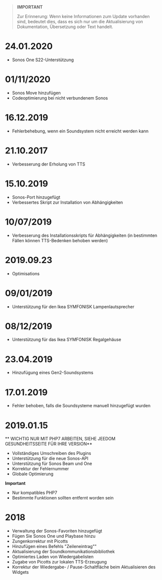 >**IMPORTANT**
>
>Zur Erinnerung: Wenn keine Informationen zum Update vorhanden sind, bedeutet dies, dass es sich nur um die Aktualisierung von Dokumentation, Übersetzung oder Text handelt.

# 24.01.2020

- Sonos One S22-Unterstützung

# 01/11/2020

- Sonos Move hinzufügen
- Codeoptimierung bei nicht verbundenem Sonos

# 16.12.2019

- Fehlerbehebung, wenn ein Soundsystem nicht erreicht werden kann

# 21.10.2017

- Verbesserung der Erholung von TTS

# 15.10.2019

- Sonos-Port hinzugefügt
- Verbessertes Skript zur Installation von Abhängigkeiten

# 10/07/2019

- Verbesserung des Installationsskripts für Abhängigkeiten (in bestimmten Fällen können TTS-Bedenken behoben werden)

# 2019.09.23

- Optimisations

# 09/01/2019

- Unterstützung für den Ikea SYMFONISK Lampenlautsprecher

# 08/12/2019

- Unterstützung für das Ikea SYMFONISK Regalgehäuse

# 23.04.2019

- Hinzufügung eines Gen2-Soundsystems

# 17.01.2019

- Fehler behoben, falls die Soundsysteme manuell hinzugefügt wurden

# 2019.01.15

** WICHTIG NUR MIT PHP7 ARBEITEN, SIEHE JEEDOM GESUNDHEITSSEITE FÜR IHRE VERSION**

- Vollständiges Umschreiben des Plugins
- Unterstützung für die neue Sonos-API
- Unterstützung für Sonos Beam und One
- Korrektur der Fehlernummer
- Globale Optimierung

**Important**
- Nur kompatibles PHP7
- Bestimmte Funktionen sollten entfernt worden sein


# 2018

- 	Verwaltung der Sonos-Favoriten hinzugefügt
-   Fügen Sie Sonos One und Playbase hinzu
-   Zungenkorrektur mit Picotts
-   Hinzufügen eines Befehls "Zeileneintrag""
-   Aktualisierung der Soundkommunikationsbibliothek
-   Optimiertes Laden von Wiedergabelisten
-   Zugabe von Picotts zur lokalen TTS-Erzeugung
-   Korrektur der Wiedergabe- / Pause-Schaltfläche beim Aktualisieren des Widgets
